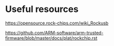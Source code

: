 # Useful resources

https://opensource.rock-chips.com/wiki_Rockusb

https://github.com/ARM-software/arm-trusted-firmware/blob/master/docs/plat/rockchip.rst
